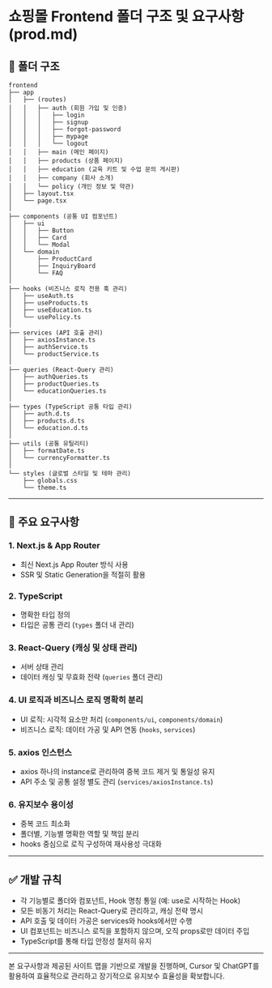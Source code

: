 # 쇼핑몰 Frontend 폴더 구조 및 요구사항 (prod.md)


## 📂 폴더 구조

```plaintext
frontend
├── app
│   ├── (routes)
│   │   ├── auth (회원 가입 및 인증)
│   │   │   ├── login
│   │   │   ├── signup
│   │   │   ├── forgot-password
│   │   │   ├── mypage
│   │   │   └── logout
│   │   ├── main (메인 페이지)
│   │   ├── products (상품 페이지)
│   │   ├── education (교육 키트 및 수업 문의 게시판)
│   │   ├── company (회사 소개)
│   │   └── policy (개인 정보 및 약관)
│   ├── layout.tsx
│   └── page.tsx
│
├── components (공통 UI 컴포넌트)
│   ├── ui
│   │   ├── Button
│   │   ├── Card
│   │   └── Modal
│   └── domain
│       ├── ProductCard
│       ├── InquiryBoard
│       └── FAQ
│
├── hooks (비즈니스 로직 전용 훅 관리)
│   ├── useAuth.ts
│   ├── useProducts.ts
│   ├── useEducation.ts
│   └── usePolicy.ts
│
├── services (API 호출 관리)
│   ├── axiosInstance.ts
│   ├── authService.ts
│   └── productService.ts
│
├── queries (React-Query 관리)
│   ├── authQueries.ts
│   ├── productQueries.ts
│   └── educationQueries.ts
│
├── types (TypeScript 공통 타입 관리)
│   ├── auth.d.ts
│   ├── products.d.ts
│   └── education.d.ts
│
├── utils (공통 유틸리티)
│   ├── formatDate.ts
│   └── currencyFormatter.ts
│
└── styles (글로벌 스타일 및 테마 관리)
    ├── globals.css
    └── theme.ts
```

---

## 📌 주요 요구사항

### 1. Next.js & App Router

* 최신 Next.js App Router 방식 사용
* SSR 및 Static Generation을 적절히 활용

### 2. TypeScript

* 명확한 타입 정의
* 타입은 공통 관리 (`types` 폴더 내 관리)

### 3. React-Query (캐싱 및 상태 관리)

* 서버 상태 관리
* 데이터 캐싱 및 무효화 전략 (`queries` 폴더 관리)

### 4. UI 로직과 비즈니스 로직 명확히 분리

* UI 로직: 시각적 요소만 처리 (`components/ui`, `components/domain`)
* 비즈니스 로직: 데이터 가공 및 API 연동 (`hooks`, `services`)

### 5. axios 인스턴스

* axios 하나의 instance로 관리하여 중복 코드 제거 및 통일성 유지
* API 주소 및 공통 설정 별도 관리 (`services/axiosInstance.ts`)

### 6. 유지보수 용이성

* 중복 코드 최소화
* 폴더별, 기능별 명확한 역할 및 책임 분리
* hooks 중심으로 로직 구성하여 재사용성 극대화

---

## ✅ 개발 규칙

* 각 기능별로 폴더와 컴포넌트, Hook 명칭 통일 (예: use로 시작하는 Hook)
* 모든 비동기 처리는 React-Query로 관리하고, 캐싱 전략 명시
* API 호출 및 데이터 가공은 services와 hooks에서만 수행
* UI 컴포넌트는 비즈니스 로직을 포함하지 않으며, 오직 props로만 데이터 주입
* TypeScript를 통해 타입 안정성 철저히 유지

---

본 요구사항과 제공된 사이트 맵을 기반으로 개발을 진행하며, Cursor 및 ChatGPT를 활용하여 효율적으로 관리하고 장기적으로 유지보수 효율성을 확보합니다.
